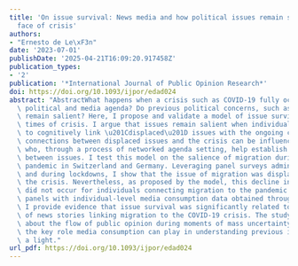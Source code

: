 ```yaml
---
title: 'On issue survival: News media and how political issues remain salient in the
  face of crisis'
authors:
- "Ernesto de Le\xF3n"
date: '2023-07-01'
publishDate: '2025-04-21T16:09:20.917458Z'
publication_types:
- '2'
publication: '*International Journal of Public Opinion Research*'
doi: https://doi.org/10.1093/ijpor/edad024
abstract: "AbstractWhat happens when a crisis such as COVID-19 fully occupies the\
  \ political and media agenda? Do previous political concerns, such as those on migration,\
  \ remain salient? Here, I propose and validate a model of issue survival during\
  \ times of crisis. I argue that issues remain salient when individuals are able\
  \ to cognitively link \u201Cdisplaced\u201D issues with the ongoing crisis. Such\
  \ connections between displaced issues and the crisis can be influenced by the media,\
  \ who, through a process of networked agenda setting, help establish connections\
  \ between issues. I test this model on the salience of migration during the COVID-19\
  \ pandemic in Switzerland and Germany. Leveraging panel surveys administered before\
  \ and during lockdowns, I show that the issue of migration was displaced during\
  \ the crisis. Nevertheless, as proposed by the model, this decline in issue salience\
  \ did not occur for individuals connecting migration to the pandemic. Combining\
  \ panels with individual-level media consumption data obtained through webtracking,\
  \ I provide evidence that issue survival was significantly related to the consumption\
  \ of news stories linking migration to the COVID-19 crisis. The study raises questions\
  \ about the flow of public opinion during moments of mass uncertainty and highlights\
  \ the key role media consumption can play in understanding previous issues in new\
  \ a light."
url_pdf: https://doi.org/10.1093/ijpor/edad024
---
```

